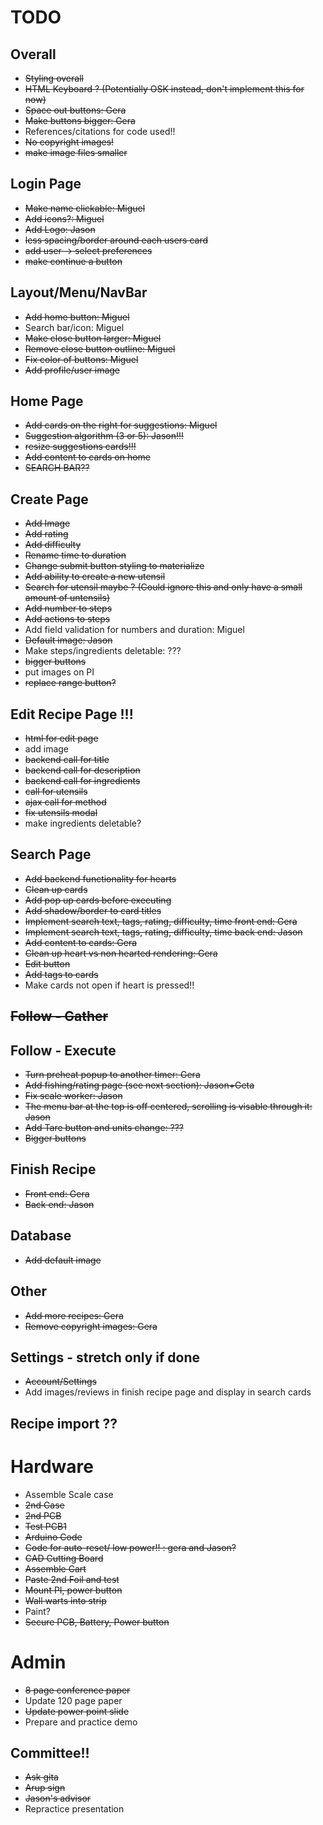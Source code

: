 # TODO

## Overall

* <del>Styling overall
* <del>HTML Keyboard ? (Potentially OSK instead, don't implement this for now)
* <del> Space out buttons: Gera
* <del> Make buttons bigger: Gera
* References/citations for code used!!
* <del> No copyright images!
* <del> make image files smaller

## Login Page

* <del> Make name clickable: Miguel
* <del> Add icons?: Miguel
* <del>Add Logo: Jason
* <del> less spacing/border around each users card
* <del> add user -> select preferences
* <del> make continue a button

## Layout/Menu/NavBar

* <del> Add home button: Miguel
* Search bar/icon: Miguel
* <del> Make close button larger: Miguel
* <del> Remove close button outline: Miguel
* <del> Fix color of buttons: Miguel
* <del> Add profile/user image

## Home Page

* <del> Add cards on the right for suggestions: Miguel
* <del> Suggestion algorithm (3 or 5): Jason!!!
* <del> resize suggestions cards!!!
* <del> Add content to cards on home
* <del> SEARCH BAR??

## Create Page

* <del>Add Image
* <del>Add rating
* <del>Add difficulty
* <del>Rename time to duration
* <del>Change submit button styling to materialize
* <del>Add ability to create a new utensil
* <del>Search for utensil maybe ? (Could ignore this and only have a small amount of untensils)
* <del>Add number to steps
* <del>Add actions to steps
* Add field validation for numbers and duration: Miguel
* <del>Default image: Jason
* Make steps/ingredients deletable: ???
* <del> bigger buttons
* put images on PI
* <del> replace range button?

## Edit Recipe Page !!!


* <del> html for edit page
* add image
* <del> backend call for title
* <del> backend call for description
* <del>backend call for ingredients
* <del> call for utensils
* <del> ajax call for method
* <del> fix utensils modal
* make ingredients deletable?

## Search Page

* <del>Add backend functionality for hearts
* <del>Clean up cards
* <del>Add pop up cards before executing
* <del> Add shadow/border to card titles
* <del> Implement search text, tags, rating, difficulty, time front end: Gera
* <del> Implement search text, tags, rating, difficulty, time back end: Jason
* <del> Add content to cards: Gera
* <del>Clean up heart vs non hearted rendering: Gera
* <del> Edit button
* <del> Add tags to cards
* Make cards not open if heart is pressed!!

## <del>Follow - Gather

## Follow - Execute
* <del> Turn preheat popup to another timer: Gera
* <del> Add fishing/rating page (see next section): Jason+Geta
* <del> Fix scale worker: Jason
* <del> The menu bar at the top is off centered, scrolling is visable through it: Jason
* <del> Add Tare button and units change: ???
* <del> Bigger buttons

## Finish Recipe
* <del> Front end: Gera
* <del> Back end: Jason

## Database
* <del> Add default image

## Other
* <del> Add more recipes: Gera
* <del> Remove copyright images: Gera

## Settings - stretch only if done
* <del> Account/Settings
* Add images/reviews in finish recipe page and display in search cards

## Recipe import ??

#
# Hardware

* Assemble Scale case
* <del> 2nd Case
* <del> 2nd PCB
* <del> Test PCB1
* <del> Arduino Code 
* <del> Code for auto-reset/ low power!! : gera and Jason?
* <del> CAD Cutting Board
* <del> Assemble Cart
* <del>Paste 2nd Foil and test
* <del> Mount PI, power button
* <del> Wall warts into strip
* Paint?
* <del> Secure PCB, Battery, Power button

#
# Admin
* <deL> 8 page conference paper
* Update 120 page paper
* <deL> Update power point slide
* Prepare and practice demo

## Committee!!
* <del> Ask gita
* <del> Arup sign
* <del> Jason's advisor
* Repractice presentation
